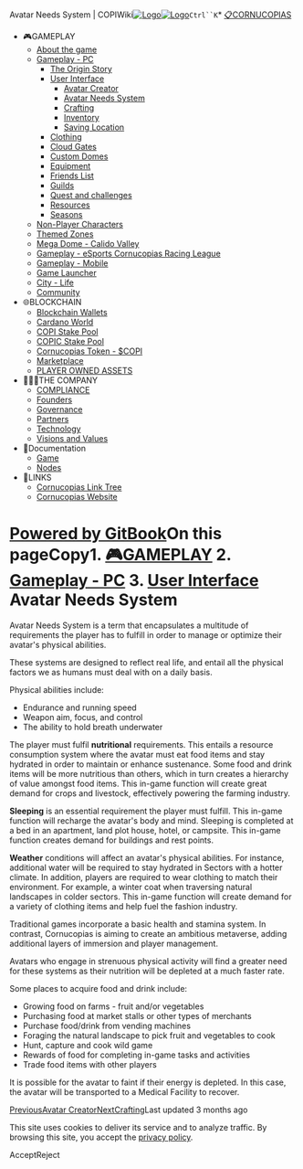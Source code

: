 Avatar Needs System | COPIWiki[![Logo](https://copiwiki.cornucopias.io/~gitbook/image?url=https%3A%2F%2F1762761122-files.gitbook.io%2F%7E%2Ffiles%2Fv0%2Fb%2Fgitbook-x-prod.appspot.com%2Fo%2Forganizations%252FVpfHHIHQI6ROs7kspCfa%252Fsites%252Fsite_dzbNR%252Flogo%252FxczoLfMLSrLZyl8UxDSg%252FCornucopias_Logo-White-Medium.png%3Falt%3Dmedia%26token%3Dcfef2e74-c264-4b9d-bc1c-d89788f5dc9c&width=260&dpr=4&quality=100&sign=ce383b9c&sv=2)![Logo](https://copiwiki.cornucopias.io/~gitbook/image?url=https%3A%2F%2F1762761122-files.gitbook.io%2F%7E%2Ffiles%2Fv0%2Fb%2Fgitbook-x-prod.appspot.com%2Fo%2Forganizations%252FVpfHHIHQI6ROs7kspCfa%252Fsites%252Fsite_dzbNR%252Flogo%252FxczoLfMLSrLZyl8UxDSg%252FCornucopias_Logo-White-Medium.png%3Falt%3Dmedia%26token%3Dcfef2e74-c264-4b9d-bc1c-d89788f5dc9c&width=260&dpr=4&quality=100&sign=ce383b9c&sv=2)](/)`Ctrl``K`* [📋CORNUCOPIAS](/)
* 🎮GAMEPLAY
	+ [About the game](/gameplay/about-the-game)
	+ [Gameplay - PC](/gameplay/gameplay-pc)
		- [The Origin Story](/gameplay/gameplay-pc/the-origin-story)
		- [User Interface](/gameplay/gameplay-pc/user-interface)
			* [Avatar Creator](/gameplay/gameplay-pc/user-interface/avatar-creator)
			* [Avatar Needs System](/gameplay/gameplay-pc/user-interface/avatar-needs-system)
			* [Crafting](/gameplay/gameplay-pc/user-interface/crafting)
			* [Inventory](/gameplay/gameplay-pc/user-interface/inventory)
			* [Saving Location](/gameplay/gameplay-pc/user-interface/saving-location)
		- [Clothing](/gameplay/gameplay-pc/clothing)
		- [Cloud Gates](/gameplay/gameplay-pc/cloud-gates)
		- [Custom Domes](/gameplay/gameplay-pc/custom-domes)
		- [Equipment](/gameplay/gameplay-pc/equipment)
		- [Friends List](/gameplay/gameplay-pc/friends-list)
		- [Guilds](/gameplay/gameplay-pc/guilds)
		- [Quest and challenges](/gameplay/gameplay-pc/quest-and-challenges)
		- [Resources](/gameplay/gameplay-pc/resources)
		- [Seasons](/gameplay/gameplay-pc/seasons)
	+ [Non-Player Characters](/gameplay/non-player-characters)
	+ [Themed Zones](/gameplay/themed-zones)
	+ [Mega Dome - Calido Valley](/gameplay/mega-dome-calido-valley)
	+ [Gameplay - eSports Cornucopias Racing League](/gameplay/gameplay-esports-cornucopias-racing-league)
	+ [Gameplay - Mobile](/gameplay/gameplay-mobile)
	+ [Game Launcher](/gameplay/game-launcher)
	+ [City - Life](/gameplay/city-life)
	+ [Community](/gameplay/community)
* 🌐BLOCKCHAIN
	+ [Blockchain Wallets](/blockchain/blockchain-wallets)
	+ [Cardano World](/blockchain/cardano-world)
	+ [COPI Stake Pool](/blockchain/copi-stake-pool)
	+ [COPIC Stake Pool](/blockchain/copic-stake-pool)
	+ [Cornucopias Token - $COPI](/blockchain/cornucopias-token-usdcopi)
	+ [Marketplace](/blockchain/marketplace)
	+ [PLAYER OWNED ASSETS](/blockchain/player-owned-assets)
* 🧑‍🤝‍🧑THE COMPANY
	+ [COMPLIANCE](/the-company/compliance)
	+ [Founders](/the-company/founders)
	+ [Governance](/the-company/governance)
	+ [Partners](/the-company/partners)
	+ [Technology](/the-company/technology)
	+ [Visions and Values](/the-company/visions-and-values)
* 📖Documentation
	+ [Game](/documentation/game)
	+ [Nodes](/documentation/nodes)
* 🔗LINKS
	+ [Cornucopias Link Tree](https://linktr.ee/cornucopias.game)
	+ [Cornucopias Website](https://www.cornucopias.io)

[Powered by GitBook](https://www.gitbook.com/?utm_source=content&utm_medium=trademark&utm_campaign=PQmCVki2WHg9QcW9pdrX)On this pageCopy1. [🎮GAMEPLAY](/gameplay)
2. [Gameplay - PC](/gameplay/gameplay-pc)
3. [User Interface](/gameplay/gameplay-pc/user-interface)
Avatar Needs System
===================

Avatar Needs System is a term that encapsulates a multitude of requirements the player has to fulfill in order to manage or optimize their avatar's physical abilities.

These systems are designed to reflect real life, and entail all the physical factors we as humans must deal with on a daily basis.

Physical abilities include:

* Endurance and running speed
* Weapon aim, focus, and control
* The ability to hold breath underwater

The player must fulfil **nutritional** requirements. This entails a resource consumption system where the avatar must eat food items and stay hydrated in order to maintain or enhance sustenance. Some food and drink items will be more nutritious than others, which in turn creates a hierarchy of value amongst food items. This in-game function will create great demand for crops and livestock, effectively powering the farming industry.

**Sleeping** is an essential requirement the player must fulfill. This in-game function will recharge the avatar's body and mind. Sleeping is completed at a bed in an apartment, land plot house, hotel, or campsite. This in-game function creates demand for buildings and rest points.

**Weather** conditions will affect an avatar's physical abilities. For instance, additional water will be required to stay hydrated in Sectors with a hotter climate. In addition, players are required to wear clothing to match their environment. For example, a winter coat when traversing natural landscapes in colder sectors. This in-game function will create demand for a variety of clothing items and help fuel the fashion industry. 

Traditional games incorporate a basic health and stamina system. In contrast, Cornucopias is aiming to create an ambitious metaverse, adding additional layers of immersion and player management.

Avatars who engage in strenuous physical activity will find a greater need for these systems as their nutrition will be depleted at a much faster rate.

Some places to acquire food and drink include: 

* Growing food on farms - fruit and/or vegetables
* Purchasing food at market stalls or other types of merchants
* Purchase food/drink from vending machines
* Foraging the natural landscape to pick fruit and vegetables to cook
* Hunt, capture and cook wild game
* Rewards of food for completing in-game tasks and activities
* Trade food items with other players

It is possible for the avatar to faint if their energy is depleted. In this case, the avatar will be transported to a Medical Facility to recover.

[PreviousAvatar Creator](/gameplay/gameplay-pc/user-interface/avatar-creator)[NextCrafting](/gameplay/gameplay-pc/user-interface/crafting)Last updated 3 months ago

This site uses cookies to deliver its service and to analyze traffic. By browsing this site, you accept the [privacy policy](https://www.cornucopias.io/privacy-policy).

AcceptReject